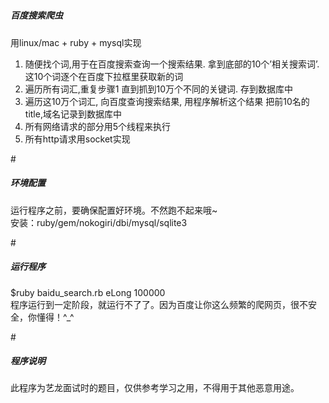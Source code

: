 # <h5>百度搜索爬虫</h5>
用linux/mac + ruby + mysql实现<br>
1. 随便找个词,用于在百度搜索查询一个搜索结果. 拿到底部的10个’相关搜索词’. 这10个词逐个在百度下拉框里获取新的词<br>
2. 遍历所有词汇,重复步骤1 直到抓到10万个不同的关键词. 存到数据库中<br>
3. 遍历这10万个词汇, 向百度查询搜索结果, 用程序解析这个结果 把前10名的title,域名记录到数据库中<br>
4. 所有网络请求的部分用5个线程来执行<br>
5. 所有http请求用socket实现<br>

#<h5>环境配置</h5>
运行程序之前，要确保配置好环境。不然跑不起来哦~<br>
安装：ruby/gem/nokogiri/dbi/mysql/sqlite3<br>

#<h5>运行程序</h5>
$ruby baidu_search.rb eLong 100000<br>
程序运行到一定阶段，就运行不了了。因为百度让你这么频繁的爬网页，很不安全，你懂得！^_^<br>

#<h5>程序说明</h5>
此程序为艺龙面试时的题目，仅供参考学习之用，不得用于其他恶意用途。
